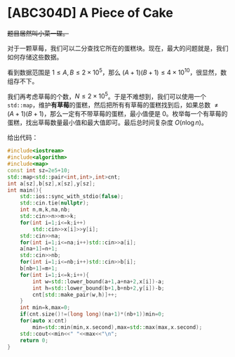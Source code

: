 # [ABC304D] A Piece of Cake

~~题目居然叫小菜一碟。~~

对于一颗草莓，我们可以二分查找它所在的蛋糕块。现在，最大的问题就是，我们如何存储这些数据。

看到数据范围是 $1\leq A,B\leq2\times10^5$，那么 $(A+1)(B+1)\leq4\times10^{10}$，很显然，数组存不下。

我们再考虑草莓的个数，$N\leq2\times10^5$。于是不难想到，我们可以使用一个 `std::map`，维护**有草莓**的蛋糕，然后把所有有草莓的蛋糕找到后，如果总数 $\ne(A+1)(B+1)$，那么一定有不带草莓的蛋糕，最小值便是 $0$。枚举每一个有草莓的蛋糕，找出草莓数量最小值和最大值即可。最后总时间复杂度 $O(n\log n)$。

给出代码：

```cpp
#include<iostream>
#include<algorithm>
#include<map>
const int sz=2e5+10;
std::map<std::pair<int,int>,int>cnt;
int a[sz],b[sz],x[sz],y[sz];
int main(){
    std::ios::sync_with_stdio(false);
    std::cin.tie(nullptr);
    int n,m,k,na,nb;
    std::cin>>n>>m>>k;
    for(int i=1;i<=k;i++)
        std::cin>>x[i]>>y[i];
    std::cin>>na;
    for(int i=1;i<=na;i++)std::cin>>a[i];
    a[na+1]=n+1;
    std::cin>>nb;
    for(int i=1;i<=nb;i++)std::cin>>b[i];
    b[nb+1]=m+1;
    for(int i=1;i<=k;i++){
        int w=std::lower_bound(a+1,a+na+2,x[i])-a;
        int h=std::lower_bound(b+1,b+nb+2,y[i])-b;
        cnt[std::make_pair(w,h)]++;
    }
    int min=k,max=0;
    if(cnt.size()!=(long long)(na+1)*(nb+1))min=0;
    for(auto x:cnt)
        min=std::min(min,x.second),max=std::max(max,x.second);
    std::cout<<min<<" "<<max<<"\n";
    return 0;    
}
```
